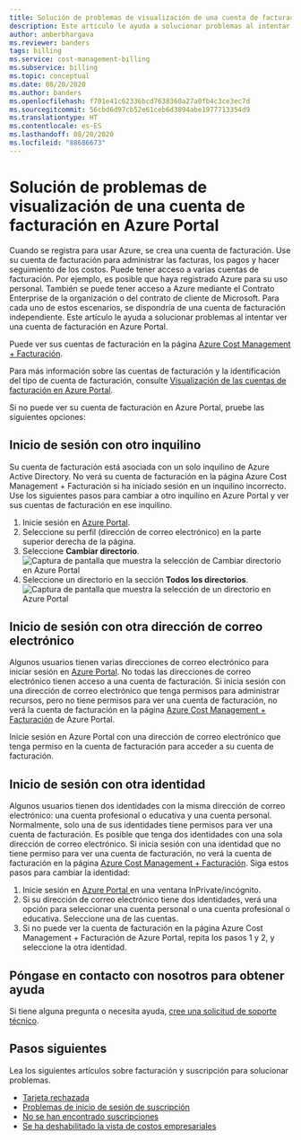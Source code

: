 ```yaml
---
title: Solución de problemas de visualización de una cuenta de facturación en Azure Portal
description: Este artículo le ayuda a solucionar problemas al intentar ver una cuenta de facturación en Azure Portal.
author: amberbhargava
ms.reviewer: banders
tags: billing
ms.service: cost-management-billing
ms.subservice: billing
ms.topic: conceptual
ms.date: 08/20/2020
ms.author: banders
ms.openlocfilehash: f701e41c62336bcd7638360a27a0fb4c3ce3ec7d
ms.sourcegitcommit: 56cbd6d97cb52e61ceb6d3894abe1977713354d9
ms.translationtype: HT
ms.contentlocale: es-ES
ms.lasthandoff: 08/20/2020
ms.locfileid: "88686673"
---
```

# <a name="troubleshoot-viewing-your-billing-account-in-the-azure-portal"></a>Solución de problemas de visualización de una cuenta de facturación en Azure Portal

Cuando se registra para usar Azure, se crea una cuenta de facturación. Use su cuenta de facturación para administrar las facturas, los pagos y hacer seguimiento de los costos. Puede tener acceso a varias cuentas de facturación. Por ejemplo, es posible que haya registrado Azure para su uso personal. También se puede tener acceso a Azure mediante el Contrato Enterprise de la organización o del contrato de cliente de Microsoft. Para cada uno de estos escenarios, se dispondría de una cuenta de facturación independiente. Este artículo le ayuda a solucionar problemas al intentar ver una cuenta de facturación en Azure Portal.

Puede ver sus cuentas de facturación en la página [Azure Cost Management + Facturación](https://portal.azure.com/#blade/Microsoft_Azure_GTM/ModernBillingMenuBlade).

Para más información sobre las cuentas de facturación y la identificación del tipo de cuenta de facturación, consulte [Visualización de las cuentas de facturación en Azure Portal](view-all-accounts.md).

Si no puede ver su cuenta de facturación en Azure Portal, pruebe las siguientes opciones:

## <a name="sign-in-to-a-different-tenant"></a>Inicio de sesión con otro inquilino

Su cuenta de facturación está asociada con un solo inquilino de Azure Active Directory. No verá su cuenta de facturación en la página Azure Cost Management + Facturación si ha iniciado sesión en un inquilino incorrecto. Use los siguientes pasos para cambiar a otro inquilino en Azure Portal y ver sus cuentas de facturación en ese inquilino.

1. Inicie sesión en [Azure Portal](https://portal.azure.com).
1. Seleccione su perfil (dirección de correo electrónico) en la parte superior derecha de la página.
1. Seleccione **Cambiar directorio**.  
    ![Captura de pantalla que muestra la selección de Cambiar directorio en Azure Portal](./media/troubleshoot-account-not-found/select-switch-directory.png)
1. Seleccione un directorio en la sección **Todos los directorios**.  
    ![Captura de pantalla que muestra la selección de un directorio en Azure Portal](./media/troubleshoot-account-not-found/select-directory.png)

## <a name="sign-in-with-a-different-email-address"></a>Inicio de sesión con otra dirección de correo electrónico

Algunos usuarios tienen varias direcciones de correo electrónico para iniciar sesión en [Azure Portal](https://portal.azure.com). No todas las direcciones de correo electrónico tienen acceso a una cuenta de facturación. Si inicia sesión con una dirección de correo electrónico que tenga permisos para administrar recursos, pero no tiene permisos para ver una cuenta de facturación, no verá la cuenta de facturación en la página [Azure Cost Management + Facturación](https://portal.azure.com/#blade/Microsoft_Azure_GTM/ModernBillingMenuBlade) de Azure Portal.

Inicie sesión en Azure Portal con una dirección de correo electrónico que tenga permiso en la cuenta de facturación para acceder a su cuenta de facturación.

## <a name="sign-in-with-a-different-identity"></a>Inicio de sesión con otra identidad

Algunos usuarios tienen dos identidades con la misma dirección de correo electrónico: una cuenta profesional o educativa y una cuenta personal. Normalmente, solo una de sus identidades tiene permisos para ver una cuenta de facturación. Es posible que tenga dos identidades con una sola dirección de correo electrónico. Si inicia sesión con una identidad que no tiene permiso para ver una cuenta de facturación, no verá la cuenta de facturación en la página [Azure Cost Management + Facturación](https://portal.azure.com/#blade/Microsoft_Azure_GTM/ModernBillingMenuBlade). Siga estos pasos para cambiar la identidad:

1. Inicie sesión en [Azure Portal ](https://portal.azure.com) en una ventana InPrivate/incógnito.
1. Si su dirección de correo electrónico tiene dos identidades, verá una opción para seleccionar una cuenta personal o una cuenta profesional o educativa. Seleccione una de las cuentas.
1. Si no puede ver la cuenta de facturación en la página Azure Cost Management + Facturación de Azure Portal, repita los pasos 1 y 2, y seleccione la otra identidad.

## <a name="contact-us-for-help"></a>Póngase en contacto con nosotros para obtener ayuda

Si tiene alguna pregunta o necesita ayuda, [cree una solicitud de soporte técnico](https://ms.portal.azure.com/#blade/Microsoft_Azure_Support/HelpAndSupportBlade/newsupportrequest).

## <a name="next-steps"></a>Pasos siguientes

Lea los siguientes artículos sobre facturación y suscripción para solucionar problemas.

- [Tarjeta rechazada](https://docs.microsoft.com/azure/cost-management-billing/manage/troubleshoot-declined-card)
- [Problemas de inicio de sesión de suscripción](https://docs.microsoft.com/azure/cost-management-billing/manage/troubleshoot-sign-in-issue)
- [No se han encontrado suscripciones](https://docs.microsoft.com/azure/cost-management-billing/manage/no-subscriptions-found)
- [Se ha deshabilitado la vista de costos empresariales](https://docs.microsoft.com/azure/cost-management-billing/manage/enterprise-mgmt-grp-troubleshoot-cost-view)
